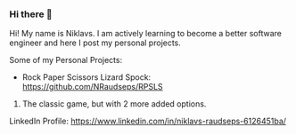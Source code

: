 ### Hi there 👋

Hi! My name is Niklavs. I am actively learning to become a better software engineer and here I post my personal projects.

Some of my Personal Projects:
  * Rock Paper Scissors Lizard Spock: https://github.com/NRaudseps/RPSLS
  1. The classic game, but with 2 more added options.

LinkedIn Profile: https://www.linkedin.com/in/niklavs-raudseps-6126451ba/

<!--
**NRaudseps/NRaudseps** is a ✨ _special_ ✨ repository because its `README.md` (this file) appears on your GitHub profile.

Here are some ideas to get you started:

- 🔭 I’m currently working on ...
- 🌱 I’m currently learning ...
- 👯 I’m looking to collaborate on ...
- 🤔 I’m looking for help with ...
- 💬 Ask me about ...
- 📫 How to reach me: ...
- 😄 Pronouns: ...
- ⚡ Fun fact: ...
-->
